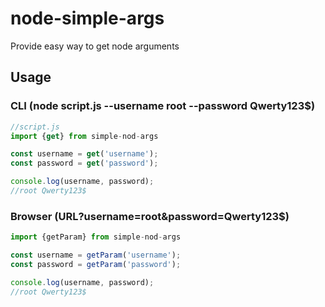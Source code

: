 # node-simple-args
Provide easy way to get node arguments

## Usage

### CLI (node script.js --username root --password Qwerty123$)

```javascript
//script.js
import {get} from simple-nod-args

const username = get('username');
const password = get('password');

console.log(username, password);
//root Qwerty123$
```
### Browser (URL?username=root&password=Qwerty123$)

```javascript
import {getParam} from simple-nod-args

const username = getParam('username');
const password = getParam('password');

console.log(username, password);
//root Qwerty123$
```
